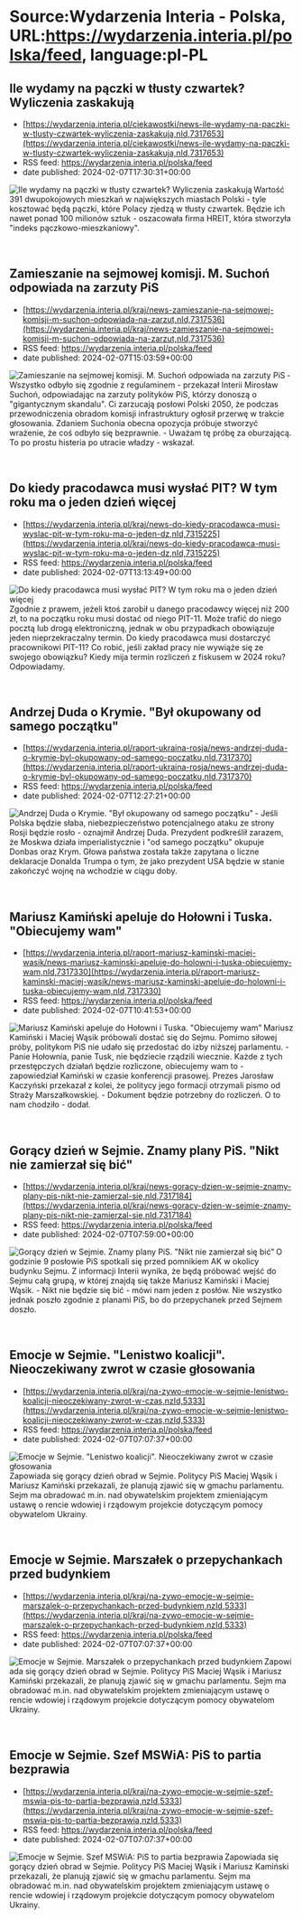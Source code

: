 # Source:Wydarzenia Interia - Polska, URL:https://wydarzenia.interia.pl/polska/feed, language:pl-PL

## Ile wydamy na pączki w tłusty czwartek? Wyliczenia zaskakują
 - [https://wydarzenia.interia.pl/ciekawostki/news-ile-wydamy-na-paczki-w-tlusty-czwartek-wyliczenia-zaskakuja,nId,7317653](https://wydarzenia.interia.pl/ciekawostki/news-ile-wydamy-na-paczki-w-tlusty-czwartek-wyliczenia-zaskakuja,nId,7317653)
 - RSS feed: https://wydarzenia.interia.pl/polska/feed
 - date published: 2024-02-07T17:30:31+00:00

<p><a href="https://wydarzenia.interia.pl/ciekawostki/news-ile-wydamy-na-paczki-w-tlusty-czwartek-wyliczenia-zaskakuja,nId,7317653"><img align="left" alt="Ile wydamy na pączki w tłusty czwartek? Wyliczenia zaskakują" src="https://i.iplsc.com/ile-wydamy-na-paczki-w-tlusty-czwartek-wyliczenia-zaskakuja/000IKA53LGFV4WAP-C321.jpg" /></a>Wartość 391 dwupokojowych mieszkań w największych miastach Polski - tyle kosztować będą pączki, które Polacy zjedzą w tłusty czwartek. Będzie ich nawet ponad 100 milionów sztuk - oszacowała firma HREIT, która stworzyła &quot;indeks pączkowo-mieszkaniowy&quot;.</p><br clear="all" />

## Zamieszanie na sejmowej komisji. M. Suchoń odpowiada na zarzuty PiS
 - [https://wydarzenia.interia.pl/kraj/news-zamieszanie-na-sejmowej-komisji-m-suchon-odpowiada-na-zarzut,nId,7317536](https://wydarzenia.interia.pl/kraj/news-zamieszanie-na-sejmowej-komisji-m-suchon-odpowiada-na-zarzut,nId,7317536)
 - RSS feed: https://wydarzenia.interia.pl/polska/feed
 - date published: 2024-02-07T15:03:59+00:00

<p><a href="https://wydarzenia.interia.pl/kraj/news-zamieszanie-na-sejmowej-komisji-m-suchon-odpowiada-na-zarzut,nId,7317536"><img align="left" alt="Zamieszanie na sejmowej komisji. M. Suchoń odpowiada na zarzuty PiS" src="https://i.iplsc.com/zamieszanie-na-sejmowej-komisji-m-suchon-odpowiada-na-zarzut/000IK8AO3CII4YL1-C321.jpg" /></a>- Wszystko odbyło się zgodnie z regulaminem - przekazał Interii Mirosław Suchoń, odpowiadając na zarzuty polityków PiS, którzy donoszą o &quot;gigantycznym skandalu&quot;. Ci zarzucają posłowi Polski 2050, że podczas przewodniczenia obradom komisji infrastruktury ogłosił przerwę w trakcie głosowania. Zdaniem Suchonia obecna opozycja próbuje stworzyć wrażenie, że coś odbyło się bezprawnie. - Uważam tę próbę za oburzającą. To po prostu histeria po utracie władzy - wskazał.</p><br clear="all" />

## Do kiedy pracodawca musi wysłać PIT? W tym roku ma o jeden dzień więcej
 - [https://wydarzenia.interia.pl/kraj/news-do-kiedy-pracodawca-musi-wyslac-pit-w-tym-roku-ma-o-jeden-dz,nId,7315225](https://wydarzenia.interia.pl/kraj/news-do-kiedy-pracodawca-musi-wyslac-pit-w-tym-roku-ma-o-jeden-dz,nId,7315225)
 - RSS feed: https://wydarzenia.interia.pl/polska/feed
 - date published: 2024-02-07T13:13:49+00:00

<p><a href="https://wydarzenia.interia.pl/kraj/news-do-kiedy-pracodawca-musi-wyslac-pit-w-tym-roku-ma-o-jeden-dz,nId,7315225"><img align="left" alt="Do kiedy pracodawca musi wysłać PIT? W tym roku ma o jeden dzień więcej" src="https://i.iplsc.com/do-kiedy-pracodawca-musi-wyslac-pit-w-tym-roku-ma-o-jeden-dz/000EFXHXKBVGMS7I-C321.jpg" /></a>Zgodnie z prawem, jeżeli ktoś zarobił u danego pracodawcy więcej niż 200 zł, to na początku roku musi dostać od niego PIT-11. Może trafić do niego pocztą lub drogą elektroniczną, jednak w obu przypadkach obowiązuje jeden nieprzekraczalny termin. Do kiedy pracodawca musi dostarczyć pracownikowi PIT-11? Co robić, jeśli zakład pracy nie wywiąże się ze swojego obowiązku? Kiedy mija termin rozliczeń z fiskusem w 2024 roku? Odpowiadamy. </p><br clear="all" />

## Andrzej Duda o Krymie. "Był okupowany od samego początku"
 - [https://wydarzenia.interia.pl/raport-ukraina-rosja/news-andrzej-duda-o-krymie-byl-okupowany-od-samego-poczatku,nId,7317370](https://wydarzenia.interia.pl/raport-ukraina-rosja/news-andrzej-duda-o-krymie-byl-okupowany-od-samego-poczatku,nId,7317370)
 - RSS feed: https://wydarzenia.interia.pl/polska/feed
 - date published: 2024-02-07T12:27:21+00:00

<p><a href="https://wydarzenia.interia.pl/raport-ukraina-rosja/news-andrzej-duda-o-krymie-byl-okupowany-od-samego-poczatku,nId,7317370"><img align="left" alt="Andrzej Duda o Krymie. &quot;Był okupowany od samego początku&quot;" src="https://i.iplsc.com/andrzej-duda-o-krymie-byl-okupowany-od-samego-poczatku/000IK52DOGA3KJ3T-C321.jpg" /></a>- Jeśli Polska będzie słaba, niebezpieczeństwo potencjalnego ataku ze strony Rosji będzie rosło - oznajmił Andrzej Duda. Prezydent podkreślił zarazem, że Moskwa działa imperialistycznie i &quot;od samego początku&quot; okupuje Donbas oraz Krym. Głowa państwa została także zapytana o liczne deklaracje Donalda Trumpa o tym, że jako prezydent USA będzie w stanie zakończyć wojnę na wchodzie w ciągu doby.</p><br clear="all" />

## Mariusz Kamiński apeluje do Hołowni i Tuska. "Obiecujemy wam"
 - [https://wydarzenia.interia.pl/raport-mariusz-kaminski-maciej-wasik/news-mariusz-kaminski-apeluje-do-holowni-i-tuska-obiecujemy-wam,nId,7317330](https://wydarzenia.interia.pl/raport-mariusz-kaminski-maciej-wasik/news-mariusz-kaminski-apeluje-do-holowni-i-tuska-obiecujemy-wam,nId,7317330)
 - RSS feed: https://wydarzenia.interia.pl/polska/feed
 - date published: 2024-02-07T10:41:53+00:00

<p><a href="https://wydarzenia.interia.pl/raport-mariusz-kaminski-maciej-wasik/news-mariusz-kaminski-apeluje-do-holowni-i-tuska-obiecujemy-wam,nId,7317330"><img align="left" alt="Mariusz Kamiński apeluje do Hołowni i Tuska. &quot;Obiecujemy wam&quot;" src="https://i.iplsc.com/mariusz-kaminski-apeluje-do-holowni-i-tuska-obiecujemy-wam/000IK3L9J9NHI55A-C321.jpg" /></a>Mariusz Kamiński i Maciej Wąsik próbowali dostać się do Sejmu. Pomimo siłowej próby, politykom PiS nie udało się przedostać do izby niższej parlamentu. - Panie Hołownia, panie Tusk, nie będziecie rządzili wiecznie. Każde z tych przestępczych działań będzie rozliczone, obiecujemy wam to - zapowiedział Kamiński w czasie konferencji prasowej. Prezes Jarosław Kaczyński przekazał z kolei, że politycy jego formacji otrzymali pismo od Straży Marszałkowskiej. - Dokument będzie potrzebny do rozliczeń. O to nam chodziło - dodał.</p><br clear="all" />

## Gorący dzień w Sejmie. Znamy plany PiS. "Nikt nie zamierzał się bić"
 - [https://wydarzenia.interia.pl/kraj/news-goracy-dzien-w-sejmie-znamy-plany-pis-nikt-nie-zamierzal-sie,nId,7317184](https://wydarzenia.interia.pl/kraj/news-goracy-dzien-w-sejmie-znamy-plany-pis-nikt-nie-zamierzal-sie,nId,7317184)
 - RSS feed: https://wydarzenia.interia.pl/polska/feed
 - date published: 2024-02-07T07:59:00+00:00

<p><a href="https://wydarzenia.interia.pl/kraj/news-goracy-dzien-w-sejmie-znamy-plany-pis-nikt-nie-zamierzal-sie,nId,7317184"><img align="left" alt="Gorący dzień w Sejmie. Znamy plany PiS. &quot;Nikt nie zamierzał się bić&quot;" src="https://i.iplsc.com/goracy-dzien-w-sejmie-znamy-plany-pis-nikt-nie-zamierzal-sie/000IJY5FC00WOOBK-C321.jpg" /></a>O godzinie 9 posłowie PiS spotkali się przed pomnikiem AK w okolicy budynku Sejmu. Z informacji Interii wynika, że będą próbować wejść do Sejmu całą grupą, w której znajdą się także Mariusz Kamiński i Maciej Wąsik. - Nikt nie będzie się bić - mówi nam jeden z posłów. Nie wszystko jednak poszło zgodnie z planami PiS, bo do przepychanek przed Sejmem doszło. </p><br clear="all" />

## Emocje w Sejmie. "Lenistwo koalicji". Nieoczekiwany zwrot w czasie głosowania
 - [https://wydarzenia.interia.pl/kraj/na-zywo-emocje-w-sejmie-lenistwo-koalicji-nieoczekiwany-zwrot-w-czas,nzId,5333](https://wydarzenia.interia.pl/kraj/na-zywo-emocje-w-sejmie-lenistwo-koalicji-nieoczekiwany-zwrot-w-czas,nzId,5333)
 - RSS feed: https://wydarzenia.interia.pl/polska/feed
 - date published: 2024-02-07T07:07:37+00:00

<p><a href="https://wydarzenia.interia.pl/kraj/na-zywo-emocje-w-sejmie-lenistwo-koalicji-nieoczekiwany-zwrot-w-czas,nzId,5333"><img align="left" alt="Emocje w Sejmie. &quot;Lenistwo koalicji&quot;. Nieoczekiwany zwrot w czasie głosowania" src="https://i.iplsc.com/emocje-w-sejmie-lenistwo-koalicji-nieoczekiwany-zwrot-w-czas/000IJXP7JSEJI1KQ-C321.jpg" /></a>Zapowiada się gorący dzień obrad w Sejmie. Politycy PiS Maciej Wąsik i Mariusz Kamiński przekazali, że planują zjawić się w gmachu parlamentu. Sejm ma obradować m.in. nad obywatelskim projektem zmieniającym ustawę o rencie wdowiej i rządowym projekcie dotyczącym pomocy obywatelom Ukrainy.</p><br clear="all" />

## Emocje w Sejmie. Marszałek o przepychankach przed budynkiem
 - [https://wydarzenia.interia.pl/kraj/na-zywo-emocje-w-sejmie-marszalek-o-przepychankach-przed-budynkiem,nzId,5333](https://wydarzenia.interia.pl/kraj/na-zywo-emocje-w-sejmie-marszalek-o-przepychankach-przed-budynkiem,nzId,5333)
 - RSS feed: https://wydarzenia.interia.pl/polska/feed
 - date published: 2024-02-07T07:07:37+00:00

<p><a href="https://wydarzenia.interia.pl/kraj/na-zywo-emocje-w-sejmie-marszalek-o-przepychankach-przed-budynkiem,nzId,5333"><img align="left" alt="Emocje w Sejmie. Marszałek o przepychankach przed budynkiem" src="https://i.iplsc.com/emocje-w-sejmie-marszalek-o-przepychankach-przed-budynkiem/000IJXP7JSEJI1KQ-C321.jpg" /></a>Zapowiada się gorący dzień obrad w Sejmie. Politycy PiS Maciej Wąsik i Mariusz Kamiński przekazali, że planują zjawić się w gmachu parlamentu. Sejm ma obradować m.in. nad obywatelskim projektem zmieniającym ustawę o rencie wdowiej i rządowym projekcie dotyczącym pomocy obywatelom Ukrainy.</p><br clear="all" />

## Emocje w Sejmie. Szef MSWiA: PiS to partia bezprawia
 - [https://wydarzenia.interia.pl/kraj/na-zywo-emocje-w-sejmie-szef-mswia-pis-to-partia-bezprawia,nzId,5333](https://wydarzenia.interia.pl/kraj/na-zywo-emocje-w-sejmie-szef-mswia-pis-to-partia-bezprawia,nzId,5333)
 - RSS feed: https://wydarzenia.interia.pl/polska/feed
 - date published: 2024-02-07T07:07:37+00:00

<p><a href="https://wydarzenia.interia.pl/kraj/na-zywo-emocje-w-sejmie-szef-mswia-pis-to-partia-bezprawia,nzId,5333"><img align="left" alt="Emocje w Sejmie. Szef MSWiA: PiS to partia bezprawia" src="https://i.iplsc.com/emocje-w-sejmie-szef-mswia-pis-to-partia-bezprawia/000IJXP7JSEJI1KQ-C321.jpg" /></a>Zapowiada się gorący dzień obrad w Sejmie. Politycy PiS Maciej Wąsik i Mariusz Kamiński przekazali, że planują zjawić się w gmachu parlamentu. Sejm ma obradować m.in. nad obywatelskim projektem zmieniającym ustawę o rencie wdowiej i rządowym projekcie dotyczącym pomocy obywatelom Ukrainy.</p><br clear="all" />

